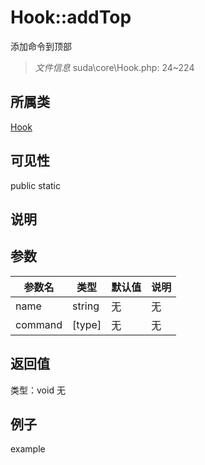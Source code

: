 # Hook::addTop
添加命令到顶部
> *文件信息* suda\core\Hook.php: 24~224
## 所属类 

[Hook](../Hook.md)

## 可见性

  public  static
## 说明



## 参数

| 参数名 | 类型 | 默认值 | 说明 |
|--------|-----|-------|-------|
| name |  string | 无 | 无 |
| command |  [type] | 无 | 无 |

## 返回值
类型：void
无

## 例子

example